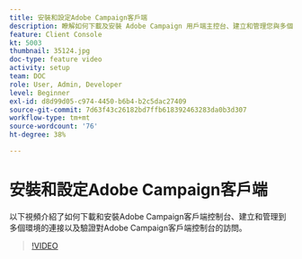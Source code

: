 ```yaml
---
title: 安裝和設定Adobe Campaign客戶端
description: 瞭解如何下載及安裝 Adobe Campaign 用戶端主控台、建立和管理您與多個環境的連線，以及驗證 Adobe Campaign 用戶端主控台的存取權。
feature: Client Console
kt: 5003
thumbnail: 35124.jpg
doc-type: feature video
activity: setup
team: DOC
role: User, Admin, Developer
level: Beginner
exl-id: d8d99d05-c974-4450-b6b4-b2c5dac27409
source-git-commit: 7d63f43c26182bd7ffb618392463283da0b3d307
workflow-type: tm+mt
source-wordcount: '76'
ht-degree: 38%

---
```


# 安裝和設定Adobe Campaign客戶端

以下視頻介紹了如何下載和安裝Adobe Campaign客戶端控制台、建立和管理到多個環境的連接以及驗證對Adobe Campaign客戶端控制台的訪問。

>[!VIDEO](https://video.tv.adobe.com/v/35124?quality=12)
